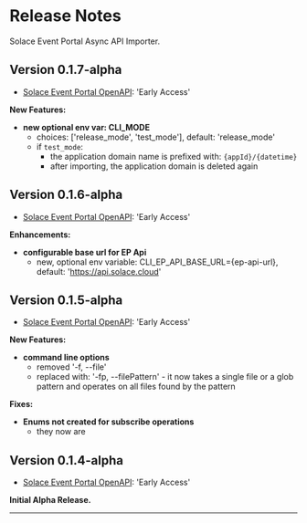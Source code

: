 # Release Notes

Solace Event Portal Async API Importer.

## Version 0.1.7-alpha
  * [Solace Event Portal OpenAPI](https://github.com/solace-iot-team/sep-async-api-importer/blob/main/resources/sep-openapi-spec.early-access.json): 'Early Access'

**New Features:**
- **new optional env var: CLI_MODE**
  - choices: ['release_mode', 'test_mode'], default: 'release_mode'
  - if `test_mode`:
    - the application domain name is prefixed with: `{appId}/{datetime}`
    - after importing, the application domain is deleted again

## Version 0.1.6-alpha
  * [Solace Event Portal OpenAPI](https://github.com/solace-iot-team/sep-async-api-importer/blob/main/resources/sep-openapi-spec.early-access.json): 'Early Access'

**Enhancements:**
- **configurable base url for EP Api**
  - new, optional env variable: CLI_EP_API_BASE_URL={ep-api-url}, default: 'https://api.solace.cloud'

## Version 0.1.5-alpha
  * [Solace Event Portal OpenAPI](https://github.com/solace-iot-team/sep-async-api-importer/blob/main/resources/sep-openapi-spec.early-access.json): 'Early Access'


**New Features:**

- **command line options**
  - removed '-f, --file'
  - replaced with: '-fp, --filePattern' - it now takes a single file or a glob pattern and operates on all files found by the pattern

**Fixes:**

- **Enums not created for subscribe operations**
  - they now are


## Version 0.1.4-alpha
  * [Solace Event Portal OpenAPI](https://github.com/solace-iot-team/sep-async-api-importer/blob/main/resources/sep-openapi-spec.early-access.json): 'Early Access'


**Initial Alpha Release.**


---

